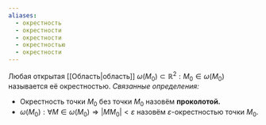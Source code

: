 ```yaml
---
aliases:
  - окрестность
  - окрестности
  - окрестности
  - окрестностью
  - окрестности
---
```

Любая открытая [[Область|область]] $\omega(M_0) \subset \mathbb{R}^2: M_0 \in \omega(M_0)$ называется её окрестностью.
*Связанные определения:*
- Окрестность точки $M_0$ без точки $M_0$ назовём **проколотой.**
- $\omega(M_0): \forall M \in \omega(M_0) \Rightarrow |MM_0| < \varepsilon$ назовём $\varepsilon$-окрестностью точки $M_0$.
